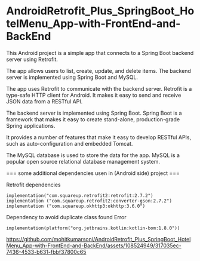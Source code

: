 # AndroidRetrofit_Plus_SpringBoot_HotelMenu_App-with-FrontEnd-and-BackEnd


This Android project is a simple app that connects to a Spring Boot backend server using Retrofit. 

The app allows users to list, create, update, and delete items. The backend server is implemented using Spring Boot and MySQL.


The app uses Retrofit to communicate with the backend server. Retrofit is a type-safe HTTP client for Android. It makes it easy to send and receive JSON data from a RESTful API.


The backend server is implemented using Spring Boot. Spring Boot is a framework that makes it easy to create stand-alone, production-grade Spring applications.

It provides a number of features that make it easy to develop RESTful APIs, such as auto-configuration and embedded Tomcat.

The MySQL database is used to store the data for the app. MySQL is a popular open source relational database management system.

===  some additional dependencies usen in (Android side) project ===

Retrofit dependencies

    implementation("com.squareup.retrofit2:retrofit:2.7.2")
    implementation ("com.squareup.retrofit2:converter-gson:2.7.2")
    implementation ("com.squareup.okhttp3:okhttp:3.6.0")

Dependency to avoid duplicate class found Error

    implementation(platform("org.jetbrains.kotlin:kotlin-bom:1.8.0"))



    
https://github.com/mohitkumarsoni/AndroidRetrofit_Plus_SpringBoot_HotelMenu_App-with-FrontEnd-and-BackEnd/assets/108524949/317035ec-7436-4533-b631-fbbf37800c65

